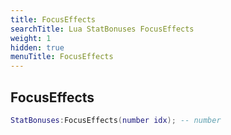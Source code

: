 ```yaml
---
title: FocusEffects
searchTitle: Lua StatBonuses FocusEffects
weight: 1
hidden: true
menuTitle: FocusEffects
---
```

## FocusEffects
```lua
StatBonuses:FocusEffects(number idx); -- number
```